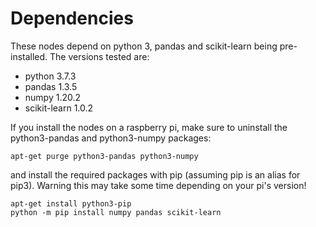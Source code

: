 # Dependencies

These nodes depend on python 3, pandas and scikit-learn being pre-installed. The versions tested are:

- python 3.7.3
- pandas 1.3.5
- numpy 1.20.2
- scikit-learn 1.0.2

If you install the nodes on a raspberry pi, make sure to uninstall the python3-pandas and python3-numpy packages:

<code>apt-get purge python3-pandas python3-numpy</code>

and install the required packages with pip (assuming pip is an alias for pip3). Warning this may take some time depending on your pi's version!

<code>apt-get install python3-pip</code>  
<code>python -m pip install numpy pandas scikit-learn</code>
